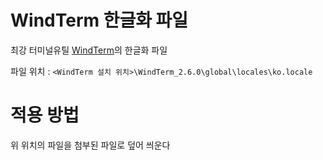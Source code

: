 # WindTerm 한글화 파일

최강 터미널유틸 [WindTerm](https://github.com/kingToolbox/WindTerm)의 한글화 파일

파일 위치 : `<WindTerm 설치 위치>\WindTerm_2.6.0\global\locales\ko.locale`

# 적용 방법

위 위치의 파일을 첨부된 파일로 덮어 씌운다
